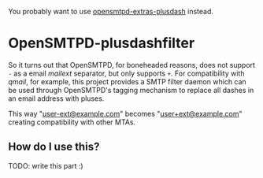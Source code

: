 You probably want to use [opensmtpd-extras-plusdash](https://github.com/jdelic/opensmtpd-plusdashfilter) instead.

# OpenSMTPD-plusdashfilter

So it turns out that OpenSMTPD, for boneheaded reasons, does not support
`-` as a email *mailext* separator, but only supports `+`. For
compatibility with *qmail*, for example, this project provides a
SMTP filter daemon which can be used through OpenSMTPD's tagging
mechanism to replace all dashes in an email address with pluses.

This way "user-ext@example.com" becomes "user+ext@example.com" creating
compatibility with other MTAs.

## How do I use this?

TODO: write this part :)
